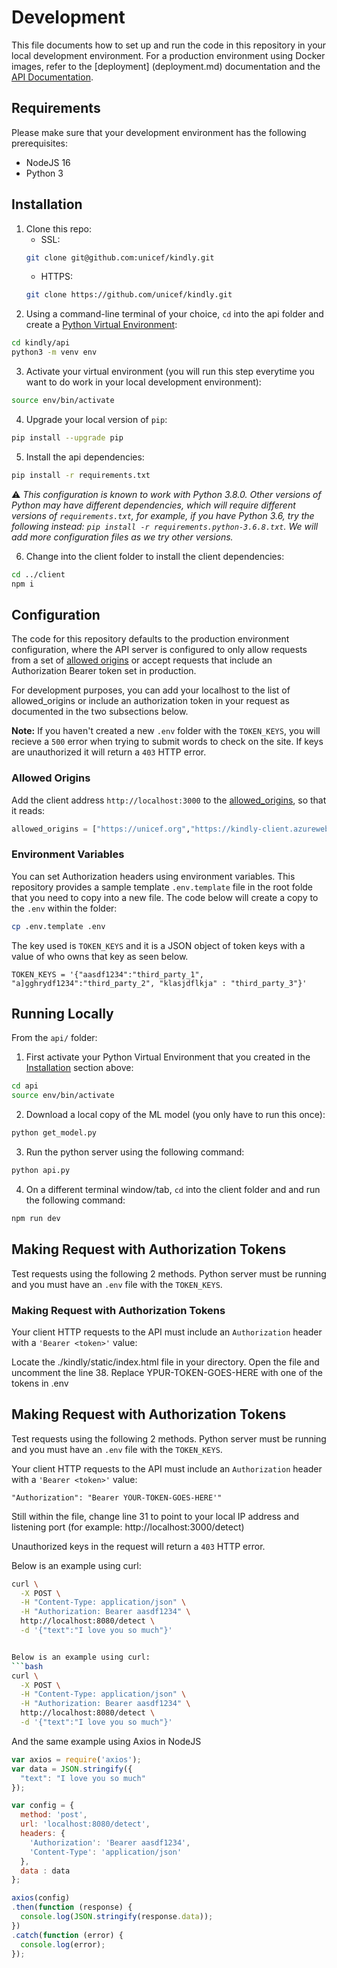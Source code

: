 # Development

This file documents how to set up and run the code in this repository in your local development environment. For a production environment using Docker images, refer to the [deployment]
(deployment.md) documentation and the [API Documentation](api.md).

## Requirements

Please make sure that your development environment has the following prerequisites:
- NodeJS 16
- Python 3

## Installation

1. Clone this repo:
   - SSL:
   ```bash
   git clone git@github.com:unicef/kindly.git
   ```
   - HTTPS:
   ```bash
   git clone https://github.com/unicef/kindly.git
   ```
2. Using a command-line terminal of your choice, `cd` into the api folder and create a [Python Virtual Environment](https://docs.python.org/3/library/venv.html):

  ```bash
  cd kindly/api
  python3 -m venv env
  
  ```

3. Activate your virtual environment (you will run this step everytime you want to do work in your local development environment):

  ```bash
  source env/bin/activate
  
  ```

4. Upgrade your local version of `pip`:

  ```bash
  pip install --upgrade pip
  ```

5. Install the api dependencies:

  ```bash
  pip install -r requirements.txt
  ```

  ⚠️ *This configuration is known to work with Python 3.8.0. Other versions of Python may have different dependencies, which will require different versions of `requirements.txt`, for example, if you have Python 3.6, try the following instead: `pip install -r requirements.python-3.6.8.txt`. We will add more configuration files as we try other versions.*

6. Change into the client folder to install the client dependencies:

  ```bash
  cd ../client
  npm i
  ```

## Configuration

The code for this repository defaults to the production environment configuration, where the API server is configured to only allow requests from a set of [allowed origins](https://github.com/unicef/kindly/blob/7ee69561eaa53a77074b71ebcf876a8c29bb5878/api/api.py#L22) or accept requests that include an Authorization Bearer token set in production.

For development purposes, you can add your localhost to the list of allowed_origins or include an authorization token in your request as documented in the two subsections below.

**Note:**
If you haven't created a new `.env` folder with the `TOKEN_KEYS`, you will recieve a `500` error when trying to submit words to check on the site.
If keys are unauthorized it will return a `403` HTTP error.

### Allowed Origins

Add the client address `http://localhost:3000` to the [allowed_origins](https://github.com/unicef/kindly/blob/7ee69561eaa53a77074b71ebcf876a8c29bb5878/api/api.py#L22), so that it reads:

```python
allowed_origins = ["https://unicef.org","https://kindly-client.azurewebsites.net","https://kindly-api.azurewebsites.net", "http://localhost:3000"]

```

### Environment Variables

You can set Authorization headers using environment variables. This repository provides a sample template `.env.template` file in the root folde that you need to copy into a new file. The code below will create a copy to the `.env` within the folder:

```bash
cp .env.template .env

```

The key used is `TOKEN_KEYS` and it is a JSON object of token keys with a value of who owns that key as seen below.

```
TOKEN_KEYS = '{"aasdf1234":"third_party_1", "a]gghrydf1234":"third_party_2", "klasjdflkja" : "third_party_3"}'
```

## Running Locally

From the `api/` folder:

1. First activate your Python Virtual Environment that you created in the [Installation](#Installation) section above:

  ```bash
  cd api
  source env/bin/activate
  ```

2. Download a local copy of the ML model (you only have to run this once):

  ```bash
  python get_model.py
  ``` 

3. Run the python server using the following command:

  ```bash
  python api.py
  ```

4. On a different terminal window/tab, `cd` into the client folder and and run the following command:

  ```bash
  npm run dev
  
  ```

## Making Request with Authorization Tokens

Test requests using the following 2 methods. Python server must be running and you must have an `.env` file with the `TOKEN_KEYS`.
### Making Request with Authorization Tokens

Your client HTTP requests to the API must include an `Authorization` header with a `'Bearer <token>'` value:

Locate the ./kindly/static/index.html file in your directory. Open the file and uncomment the line 38. Replace YPUR-TOKEN-GOES-HERE with one of the tokens in .env
## Making Request with Authorization Tokens

Test requests using the following 2 methods. Python server must be running and you must have an `.env` file with the `TOKEN_KEYS`.

Your client HTTP requests to the API must include an `Authorization` header with a `'Bearer <token>'` value:

```
"Authorization": "Bearer YOUR-TOKEN-GOES-HERE'"

```

Still within the file, change line 31 to point to your local IP address and listening port (for example: http://localhost:3000/detect)

Unauthorized keys in the request will return a `403` HTTP error.

 Below is an example using curl:
```bash
curl \
  -X POST \
  -H "Content-Type: application/json" \
  -H "Authorization: Bearer aasdf1234" \
  http://localhost:8080/detect \
  -d '{"text":"I love you so much"}'


Below is an example using curl:
```bash
curl \
  -X POST \
  -H "Content-Type: application/json" \
  -H "Authorization: Bearer aasdf1234" \
  http://localhost:8080/detect \
  -d '{"text":"I love you so much"}'

```

And the same example using Axios in NodeJS

```js
var axios = require('axios');
var data = JSON.stringify({
  "text": "I love you so much"
});

var config = {
  method: 'post',
  url: 'localhost:8080/detect',
  headers: { 
    'Authorization': 'Bearer aasdf1234', 
    'Content-Type': 'application/json'
  },
  data : data
};

axios(config)
.then(function (response) {
  console.log(JSON.stringify(response.data));
})
.catch(function (error) {
  console.log(error);
});

```

